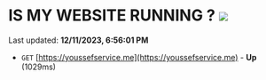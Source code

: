 # IS MY WEBSITE RUNNING ? [![](https://img.shields.io/static/v1?label=Sponsor&message=%E2%9D%A4&logo=GitHub&color=%23fe8e86)](https://github.com/sponsors/<username>)

Last updated: **12/11/2023, 6:56:01 PM**

- `GET` [https://youssefservice.me](https://youssefservice.me) - **Up** (1029ms)
